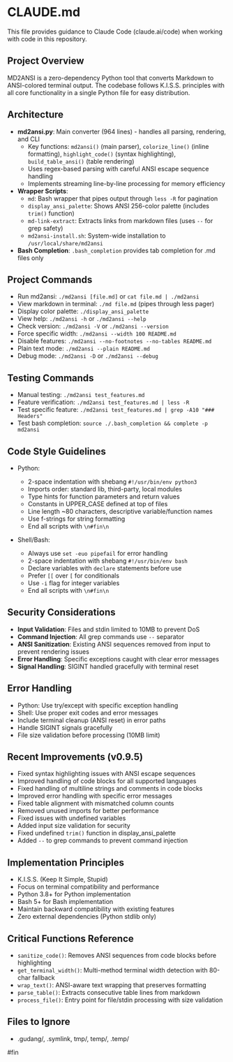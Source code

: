 # CLAUDE.md

This file provides guidance to Claude Code (claude.ai/code) when working with code in this repository.

## Project Overview
MD2ANSI is a zero-dependency Python tool that converts Markdown to ANSI-colored terminal output. The codebase follows K.I.S.S. principles with all core functionality in a single Python file for easy distribution.

## Architecture
- **md2ansi.py**: Main converter (964 lines) - handles all parsing, rendering, and CLI
  - Key functions: `md2ansi()` (main parser), `colorize_line()` (inline formatting), `highlight_code()` (syntax highlighting), `build_table_ansi()` (table rendering)
  - Uses regex-based parsing with careful ANSI escape sequence handling
  - Implements streaming line-by-line processing for memory efficiency
- **Wrapper Scripts**:
  - `md`: Bash wrapper that pipes output through `less -R` for pagination
  - `display_ansi_palette`: Shows ANSI 256-color palette (includes `trim()` function)
  - `md-link-extract`: Extracts links from markdown files (uses `--` for grep safety)
  - `md2ansi-install.sh`: System-wide installation to `/usr/local/share/md2ansi`
- **Bash Completion**: `.bash_completion` provides tab completion for .md files only

## Project Commands
- Run md2ansi: `./md2ansi [file.md]` or `cat file.md | ./md2ansi`
- View markdown in terminal: `./md file.md` (pipes through less pager)
- Display color palette: `./display_ansi_palette`
- View help: `./md2ansi -h` or `./md2ansi --help`
- Check version: `./md2ansi -V` or `./md2ansi --version`
- Force specific width: `./md2ansi --width 100 README.md`
- Disable features: `./md2ansi --no-footnotes --no-tables README.md`
- Plain text mode: `./md2ansi --plain README.md`
- Debug mode: `./md2ansi -D` or `./md2ansi --debug`

## Testing Commands
- Manual testing: `./md2ansi test_features.md`
- Feature verification: `./md2ansi test_features.md | less -R`
- Test specific feature: `./md2ansi test_features.md | grep -A10 "### Headers"`
- Test bash completion: `source ./.bash_completion && complete -p md2ansi`

## Code Style Guidelines
- Python:
  - 2-space indentation with shebang `#!/usr/bin/env python3`
  - Imports order: standard lib, third-party, local modules
  - Type hints for function parameters and return values
  - Constants in UPPER_CASE defined at top of files
  - Line length ~80 characters, descriptive variable/function names
  - Use f-strings for string formatting
  - End all scripts with `\n#fin\n`

- Shell/Bash:
  - Always use `set -euo pipefail` for error handling
  - 2-space indentation with shebang `#!/usr/bin/env bash`
  - Declare variables with `declare` statements before use
  - Prefer `[[` over `[` for conditionals
  - Use `-i` flag for integer variables
  - End all scripts with `\n#fin\n`

## Security Considerations
- **Input Validation**: Files and stdin limited to 10MB to prevent DoS
- **Command Injection**: All grep commands use `--` separator
- **ANSI Sanitization**: Existing ANSI sequences removed from input to prevent rendering issues
- **Error Handling**: Specific exceptions caught with clear error messages
- **Signal Handling**: SIGINT handled gracefully with terminal reset

## Error Handling
- Python: Use try/except with specific exception handling
- Shell: Use proper exit codes and error messages
- Include terminal cleanup (ANSI reset) in error paths
- Handle SIGINT signals gracefully
- File size validation before processing (10MB limit)

## Recent Improvements (v0.9.5)
- Fixed syntax highlighting issues with ANSI escape sequences
- Improved handling of code blocks for all supported languages
- Fixed handling of multiline strings and comments in code blocks
- Improved error handling with specific error messages
- Fixed table alignment with mismatched column counts
- Removed unused imports for better performance
- Fixed issues with undefined variables
- Added input size validation for security
- Fixed undefined `trim()` function in display_ansi_palette
- Added `--` to grep commands to prevent command injection

## Implementation Principles
- K.I.S.S. (Keep It Simple, Stupid)
- Focus on terminal compatibility and performance
- Python 3.8+ for Python implementation
- Bash 5+ for Bash implementation
- Maintain backward compatibility with existing features
- Zero external dependencies (Python stdlib only)

## Critical Functions Reference
- `sanitize_code()`: Removes ANSI sequences from code blocks before highlighting
- `get_terminal_width()`: Multi-method terminal width detection with 80-char fallback
- `wrap_text()`: ANSI-aware text wrapping that preserves formatting
- `parse_table()`: Extracts consecutive table lines from markdown
- `process_file()`: Entry point for file/stdin processing with size validation

## Files to Ignore
- .gudang/, .symlink, tmp/, temp/, .temp/

#fin